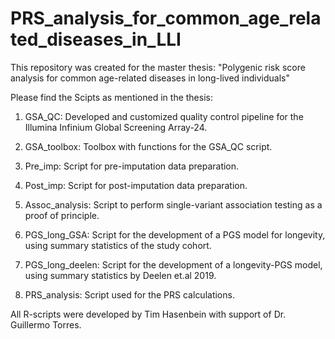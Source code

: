 # PRS_analysis_for_common_age_related_diseases_in_LLI

This repository was created for the master thesis: 
"Polygenic risk score analysis for common age-related diseases in long-lived individuals"

Please find the Scipts as mentioned in the thesis:

1.  GSA_QC:
    Developed and customized quality control pipeline for the Illumina Infinium Global Screening Array-24.
 
2.  GSA_toolbox:
    Toolbox with functions for the GSA_QC script.
     
3.  Pre_imp:
    Script for pre-imputation data preparation.
 
4.  Post_imp:
    Script for post-imputation data preparation.
   
5.  Assoc_analysis:
    Script to perform single-variant association testing as a proof of principle.
     
6.  PGS_long_GSA:
    Script for the development of a PGS model for longevity, using summary statistics of the study cohort.
     
7.  PGS_long_deelen:
    Script for the development of a longevity-PGS model, using summary statistics by Deelen et.al 2019.
   
8.  PRS_analysis:
    Script used for the PRS calculations.
     
All R-scripts were developed by Tim Hasenbein with support of Dr. Guillermo Torres.

